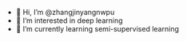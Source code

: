 - 👋 Hi, I’m @zhangjinyangnwpu
- 👀 I’m interested in deep learning
- 🌱 I’m currently learning semi-supervised learning

<!---
zhangjinyangnwpu/zhangjinyangnwpu is a ✨ special ✨ repository because its `README.md` (this file) appears on your GitHub profile.
You can click the Preview link to take a look at your changes.
--->
